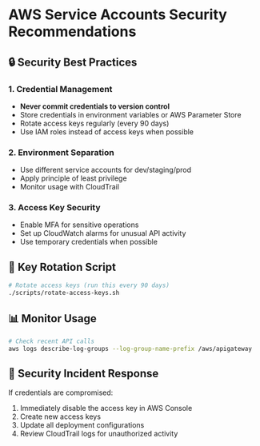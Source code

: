 # AWS Service Accounts Security Recommendations

## 🔒 Security Best Practices

### 1. Credential Management
- **Never commit credentials to version control**
- Store credentials in environment variables or AWS Parameter Store
- Rotate access keys regularly (every 90 days)
- Use IAM roles instead of access keys when possible

### 2. Environment Separation
- Use different service accounts for dev/staging/prod
- Apply principle of least privilege
- Monitor usage with CloudTrail

### 3. Access Key Security
- Enable MFA for sensitive operations
- Set up CloudWatch alarms for unusual API activity
- Use temporary credentials when possible

## 🔄 Key Rotation Script
```bash
# Rotate access keys (run this every 90 days)
./scripts/rotate-access-keys.sh
```

## 📊 Monitor Usage
```bash
# Check recent API calls
aws logs describe-log-groups --log-group-name-prefix /aws/apigateway
```

## 🚨 Security Incident Response
If credentials are compromised:
1. Immediately disable the access key in AWS Console
2. Create new access keys
3. Update all deployment configurations
4. Review CloudTrail logs for unauthorized activity
